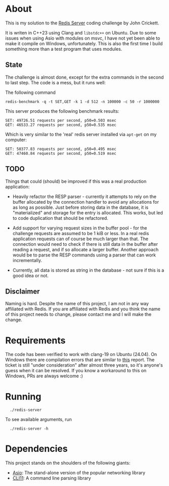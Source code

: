 # About

This is my solution to the [Redis Server](https://codingchallenges.fyi/challenges/challenge-redis) coding challenge by John Crickett. 

It is writen in C++23 using Clang and `libstdc++` on Ubuntu. Due to some issues when using Asio with modules on msvc, I have not yet been able to make it
compile on Windows, unfortunately. This is also the first time I build something more than a test program that uses modules.

## State

The challenge is almost done, except for the extra commands in the second to last step. The code is a mess, but it runs well:

The following command

```shell
redis-benchmark -q -t SET,GET -k 1 -d 512 -n 100000 -c 50 -r 1000000
```

This server produces the following benchmark results:

```shell
SET: 49726.51 requests per second, p50=0.503 msec                   
GET: 46533.27 requests per second, p50=0.535 msec
```

Which is very similar to the 'real' redis server installed via `apt-get` on my computer:

```shell
SET: 50377.83 requests per second, p50=0.495 msec                   
GET: 47460.84 requests per second, p50=0.519 msec
```

## TODO

Things that could (should) be improved if this was a real production application:

- Heavily refactor the RESP parser - currently it attempts to rely on the buffer allocated by the connection handler to avoid 
  any allocations for as long as possible. Just before storing data in the database, it is "materialized" and storage for the
  entry is allocated. This works, but led to code duplication that should be refactored.

- Add support for varying request sizes in the buffer pool - for the challenge requests are assumed to be 1 kiB or less. In a
  real redis application requests can of course be much larger than that. The connection would need to check if there is still
  data in the buffer after reading a request, and if so allocate a larger buffer. Another approach would be to parse the RESP
  commands using a parser that can work incrementally.

- Currently, all data is stored as string in the database - not sure if this is a good idea or not. 

## Disclaimer

Naming is hard. Despite the name of this project, I am not in any way affiliated with Redis. If you are affiliated with Redis and you think the name of this project
needs to change, please contact me and I will make the change.

# Requirements

The code has been verified to work with clang-19 on Ubuntu (24.04). On Windows there are compilation errors that are similar
to [this](https://developercommunity.visualstudio.com/t/C20-modules--boost::asio-still-being-/10038468) report. The ticket is
still "under consideration" after almost three years, so it's anyone's guess when it can be resolved. If you know a workaround
to this on Windows, PRs are always welcome :)

# Running

```shell
  ./redis-server
```

To see available arguments, run

```shell
  ./redis-server -h
```

# Dependencies

This project stands on the shoulders of the following giants:

- [Asio](https://think-async.com/Asio): The stand-alone version of the popular networking library
- [CLI11](https://github.com/CLIUtils/CLI11): A command line parsing library